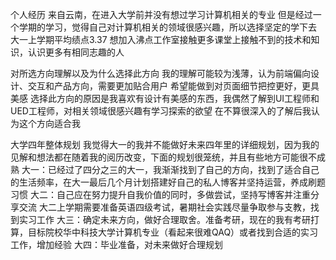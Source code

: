 个人经历
来自云南，在进入大学前并没有想过学习计算机相关的专业
但是经过一个学期的学习，觉得自己对计算机相关的领域很感兴趣，所以选择坚定的学下去
大一上学期平均绩点3.37
想加入沸点工作室接触更多课堂上接触不到的技术和知识，认识更多有相同志趣的人

对所选方向理解以及为什么选择此方向
我的理解可能较为浅薄，认为前端偏向设计、交互和产品方向，需要更加贴合用户
希望能做到对页面细节把控更好，更具美感
选择此方向的原因是我喜欢有设计有美感的东西，我偶然了解到UI工程师和UED工程师，对相关领域很感兴趣有学习探索的欲望
在不算很深入的了解后我认为这个方向适合我

大学四年整体规划
我觉得大一的我并不能做好未来四年里的详细规划，因为我的见解和想法都在随着我的阅历改变，下面的规划很笼统，并且有些地方可能很不成熟
大一：已经过了四分之三的大一，我渐渐找到了自己的方向，找到了适合自己的生活频率，在大一最后几个月计划搭建好自己的私人博客并坚持运营，养成刷题习惯
大二：自己应在努力提升自我价值的同时，多做尝试，坚持写博客并注重分享交流
大二上学期需要准备英语四级考试，暑期社会实践尽量争取参与支教，找到实习工作
大三：确定未来方向，做好合理取舍。准备考研，现在的我有考研打算，目标院校华中科技大学计算机专业（看起来很难QAQ）或者找到合适的实习工作，增加经验
大四：毕业准备，对未来做好合理规划

